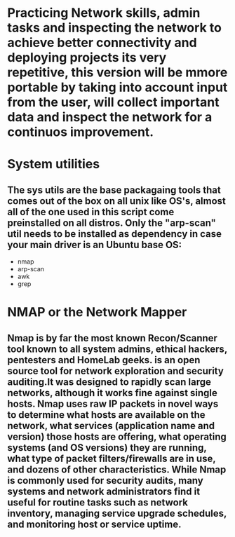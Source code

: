 # Practicing Network skills, admin tasks and inspecting the network to achieve better connectivity and deploying projects its very repetitive, this version will be mmore portable by taking into account input from the user, will collect important data and inspect the network for a continuos improvement.

# System utilities

## The sys utils are the base packagaing tools that comes out of the box on all unix like OS's, almost all of the one used in this script come preinstalled on all distros. Only the "arp-scan" util needs to be installed as dependency in case your main driver is an Ubuntu base OS:

* nmap
* arp-scan
* awk
* grep

# NMAP or the Network Mapper

## Nmap is by far the most known Recon/Scanner tool known to all system admins, ethical hackers, pentesters and HomeLab geeks. is an open source tool for network exploration and security auditing.It was designed to rapidly scan large networks, although it works fine against single hosts. Nmap uses raw IP packets in novel ways to determine what hosts are available on the network, what services (application name and version) those hosts are offering, what operating systems (and OS versions) they are running, what type of packet filters/firewalls are in use, and dozens of other characteristics. While Nmap is commonly used for security audits, many systems and network administrators find it useful for routine tasks such as network inventory, managing service upgrade schedules, and monitoring host or service uptime.

